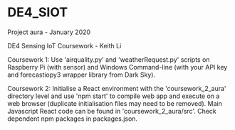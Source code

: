 # DE4_SIOT

Project aura - January 2020

DE4 Sensing IoT Coursework - Keith Li

Coursework 1: Use 'airquality.py' and 'weatherRequest.py' scripts on Raspberry Pi (with sensor) and Windows Command-line (with your API key and forecastiopy3 wrapper library from Dark Sky).

Coursework 2: Initialise a React environment with the 'coursework_2_aura' directory level and use 'npm start' to compile web app and execute on a web browser (duplicate initialisation files may need to be removed). Main Javascript React code can be found in 'coursework_2_aura/src'. Check dependent npm packages in packages.json.
